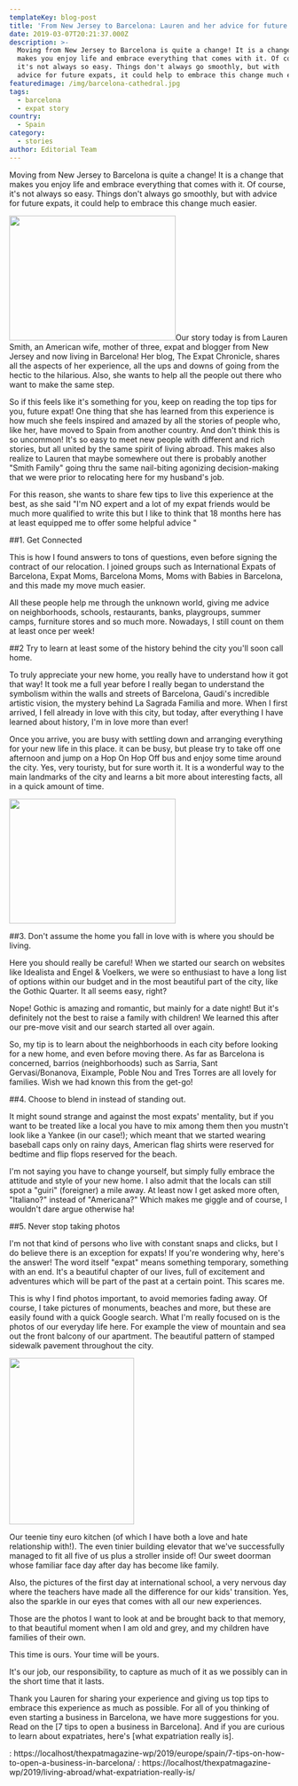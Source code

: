 ```yaml
---
templateKey: blog-post
title: 'From New Jersey to Barcelona: Lauren and her advice for future expats'
date: 2019-03-07T20:21:37.000Z
description: >-
  Moving from New Jersey to Barcelona is quite a change! It is a change that
  makes you enjoy life and embrace everything that comes with it. Of course,
  it's not always so easy. Things don't always go smoothly, but with
  advice for future expats, it could help to embrace this change much easier.
featuredimage: /img/barcelona-cathedral.jpg
tags:
  - barcelona
  - expat story
country:
  - Spain
category:
  - stories
author: Editorial Team
---
```


Moving from New Jersey to Barcelona is quite a change! It is a change that makes you enjoy life and embrace everything that comes with it. Of course, it's not always so easy. Things don't always go smoothly, but with advice for future expats, it could help to embrace this change much easier.

<img src="/img/uploads/2019/03/Barcelona-Cathedral-300x225.jpg" alt="" width="300" height="225" srcset="/img/uploads/2019/03/Barcelona-Cathedral-300x225.jpg 300w, /img/uploads/2019/03/Barcelona-Cathedral-768x576.jpg 768w, /img/uploads/2019/03/Barcelona-Cathedral-1024x768.jpg 1024w, /img/uploads/2019/03/Barcelona-Cathedral-1150x863.jpg 1150w, /img/uploads/2019/03/Barcelona-Cathedral.jpg 1200w" sizes="(max-width: 300px) 100vw, 300px" />Our story today is from Lauren Smith, an American wife, mother of three, expat and blogger from New Jersey and now living in Barcelona! Her blog, The Expat Chronicle, shares all the aspects of her experience, all the ups and downs of going from the hectic to the hilarious. Also, she wants to help all the people out there who want to make the same step.

So if this feels like it's something for you, keep on reading the top tips for you, future expat! One thing that she has learned from this experience is how much she feels inspired and amazed by all the stories of people who, like her, have moved to Spain from another country. And don't think this is so uncommon! It's so easy to meet new people with different and rich stories, but all united by the same spirit of living abroad. This makes also realize to Lauren that maybe somewhere out there is probably another "Smith Family" going thru the same nail-biting agonizing decision-making that we were prior to relocating here for my husband's job.

For this reason, she wants to share few tips to live this experience at the best, as she said "I'm NO expert and a lot of my expat friends would be much more qualified to write this but I like to think that 18 months here has at least equipped me to offer some helpful advice "

##1. Get Connected

This is how I found answers to tons of questions, even before signing the contract of our relocation. I joined groups such as International Expats of Barcelona, Expat Moms, Barcelona Moms, Moms with Babies in Barcelona, and this made my move much easier.

All these people help me through the unknown world, giving me advice on neighborhoods, schools, restaurants, banks, playgroups, summer camps, furniture stores and so much more. Nowadays, I still count on them at least once per week!

##2 Try to learn at least some of the history behind the city you'll soon call home.

To truly appreciate your new home, you really have to understand how it got that way! It took me a full year before I really began to understand the symbolism within the walls and streets of Barcelona, Gaudi's incredible artistic vision, the mystery behind La Sagrada Familia and more. When I first arrived, I fell already in love with this city, but today, after everything I have learned about history, I'm in love more than ever!

Once you arrive, you are busy with settling down and arranging everything for your new life in this place. it can be busy, but please try to take off one afternoon and jump on a Hop On Hop Off bus and enjoy some time around the city. Yes, very touristy, but for sure worth it. It is a wonderful way to the main landmarks of the city and learns a bit more about interesting facts, all in a quick amount of time.

<img  src="/img/uploads/2019/03/Barcelona-Sunset-300x225.jpg" alt="" width="300" height="225" srcset="/img/uploads/2019/03/Barcelona-Sunset-300x225.jpg 300w, /img/uploads/2019/03/Barcelona-Sunset.jpg 480w" sizes="(max-width: 300px) 100vw, 300px" />

##3. Don't assume the home you fall in love with is where you should be living.

Here you should really be careful! When we started our search on websites like Idealista and Engel & Voelkers, we were so enthusiast to have a long list of options within our budget and in the most beautiful part of the city, like the Gothic Quarter. It all seems easy, right?

Nope! Gothic is amazing and romantic, but mainly for a date night! But it's definitely not the best to raise a family with children! We learned this after our pre-move visit and our search started all over again.

So, my tip is to learn about the neighborhoods in each city before looking for a new home, and even before moving there. As far as Barcelona is concerned, barrios (neighborhoods) such as Sarria, Sant Gervasi/Bonanova, Eixample, Poble Nou and Tres Torres are all lovely for families. Wish we had known this from the get-go!

##4. Choose to blend in instead of standing out.

It might sound strange and against the most expats' mentality, but if you want to be treated like a local you have to mix among them then you mustn't look like a Yankee (in our case!); which meant that we started wearing baseball caps only on rainy days, American flag shirts were reserved for bedtime and flip flops reserved for the beach.

I'm not saying you have to change yourself, but simply fully embrace the attitude and style of your new home. I also admit that the locals can still spot a "guiri" (foreigner) a mile away. At least now I get asked more often, "Italiano?" instead of "Americana?" Which makes me giggle and of course, I wouldn't dare argue otherwise ha!

##5. Never stop taking photos

I'm not that kind of persons who live with constant snaps and clicks, but I do believe there is an exception for expats! If you're wondering why, here's the answer! The word itself "expat" means something temporary, something with an end. It's a beautiful chapter of our lives, full of excitement and adventures which will be part of the past at a certain point. This scares me.

This is why I find photos important, to avoid memories fading away. Of course, I take pictures of monuments, beaches and more, but these are easily found with a quick Google search. What I'm really focused on is the photos of our everyday life here. For example the view of mountain and sea out the front balcony of our apartment. The beautiful pattern of stamped sidewalk pavement throughout the city.

<img src="/img/uploads/2019/02/Barcelona-225x300.png" alt="" width="225" height="300" srcset="/img/uploads/2019/02/Barcelona-225x300.png 225w, /img/uploads/2019/02/Barcelona.png 480w" sizes="(max-width: 225px) 100vw, 225px" />

Our teenie tiny euro kitchen (of which I have both a love and hate relationship with!). The even tinier building elevator that we've successfully managed to fit all five of us plus a stroller inside of! Our sweet doorman whose familiar face day after day has become like family.

Also, the pictures of the first day at international school, a very nervous day where the teachers have made all the difference for our kids' transition. Yes, also the sparkle in our eyes that comes with all our new experiences.

Those are the photos I want to look at and be brought back to that memory, to that beautiful moment when I am old and grey, and my children have families of their own.

This time is ours. Your time will be yours.

It's our job, our responsibility, to capture as much of it as we possibly can in the short time that it lasts.

Thank you Lauren for sharing your experience and giving us top tips to embrace this experience as much as possible. For all of you thinking of even starting a business in Barcelona, we have more suggestions for you. Read on the [7 tips to open a business in Barcelona]. And if you are curious to learn about expatriates, here's [what expatriation really is].

: https://localhost/thexpatmagazine-wp/2019/europe/spain/7-tips-on-how-to-open-a-business-in-barcelona/
: https://localhost/thexpatmagazine-wp/2019/living-abroad/what-expatriation-really-is/
